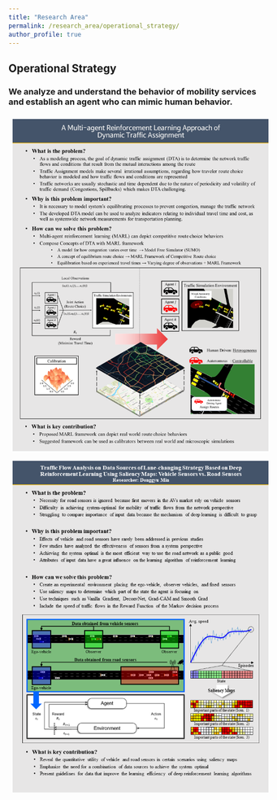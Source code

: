 ```yaml
---
title: "Research Area"
permalink: /research_area/operational_strategy/
author_profile: true
---
```


## Operational Strategy
### We analyze and understand the behavior of mobility services and establish an agent who can mimic human behavior.

<div style="text-align:left"><img src="/assets/images/research/윤현수/슬라이드1.PNG" style="margin: 8px 8px 8px 8px;"/></div>

<div style="text-align:left"><img src="/assets/images/research/민동규/슬라이드1.png" style="margin: 8px 8px 8px 8px;"/></div>